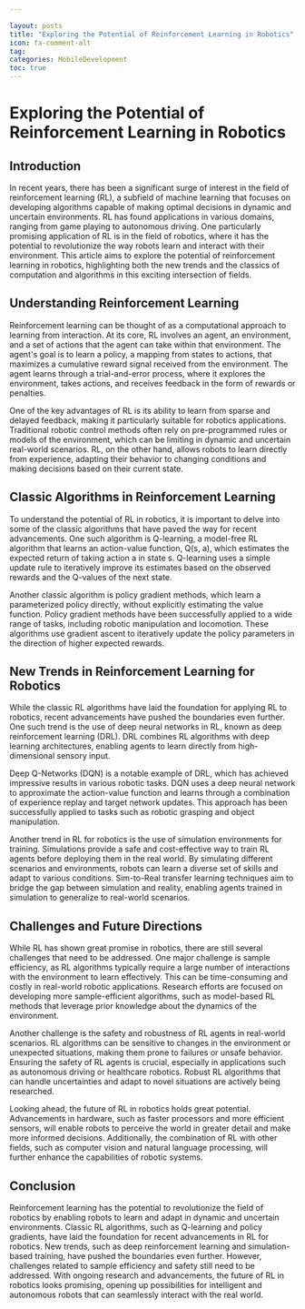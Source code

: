 ```yaml
---

layout: posts
title: "Exploring the Potential of Reinforcement Learning in Robotics"
icon: fa-comment-alt
tag:      
categories: MobileDevelopment
toc: true
---
```




# Exploring the Potential of Reinforcement Learning in Robotics

## Introduction

In recent years, there has been a significant surge of interest in the field of reinforcement learning (RL), a subfield of machine learning that focuses on developing algorithms capable of making optimal decisions in dynamic and uncertain environments. RL has found applications in various domains, ranging from game playing to autonomous driving. One particularly promising application of RL is in the field of robotics, where it has the potential to revolutionize the way robots learn and interact with their environment. This article aims to explore the potential of reinforcement learning in robotics, highlighting both the new trends and the classics of computation and algorithms in this exciting intersection of fields.

## Understanding Reinforcement Learning

Reinforcement learning can be thought of as a computational approach to learning from interaction. At its core, RL involves an agent, an environment, and a set of actions that the agent can take within that environment. The agent's goal is to learn a policy, a mapping from states to actions, that maximizes a cumulative reward signal received from the environment. The agent learns through a trial-and-error process, where it explores the environment, takes actions, and receives feedback in the form of rewards or penalties.

One of the key advantages of RL is its ability to learn from sparse and delayed feedback, making it particularly suitable for robotics applications. Traditional robotic control methods often rely on pre-programmed rules or models of the environment, which can be limiting in dynamic and uncertain real-world scenarios. RL, on the other hand, allows robots to learn directly from experience, adapting their behavior to changing conditions and making decisions based on their current state.

## Classic Algorithms in Reinforcement Learning

To understand the potential of RL in robotics, it is important to delve into some of the classic algorithms that have paved the way for recent advancements. One such algorithm is Q-learning, a model-free RL algorithm that learns an action-value function, Q(s, a), which estimates the expected return of taking action a in state s. Q-learning uses a simple update rule to iteratively improve its estimates based on the observed rewards and the Q-values of the next state.

Another classic algorithm is policy gradient methods, which learn a parameterized policy directly, without explicitly estimating the value function. Policy gradient methods have been successfully applied to a wide range of tasks, including robotic manipulation and locomotion. These algorithms use gradient ascent to iteratively update the policy parameters in the direction of higher expected rewards.

## New Trends in Reinforcement Learning for Robotics

While the classic RL algorithms have laid the foundation for applying RL to robotics, recent advancements have pushed the boundaries even further. One such trend is the use of deep neural networks in RL, known as deep reinforcement learning (DRL). DRL combines RL algorithms with deep learning architectures, enabling agents to learn directly from high-dimensional sensory input.

Deep Q-Networks (DQN) is a notable example of DRL, which has achieved impressive results in various robotic tasks. DQN uses a deep neural network to approximate the action-value function and learns through a combination of experience replay and target network updates. This approach has been successfully applied to tasks such as robotic grasping and object manipulation.

Another trend in RL for robotics is the use of simulation environments for training. Simulations provide a safe and cost-effective way to train RL agents before deploying them in the real world. By simulating different scenarios and environments, robots can learn a diverse set of skills and adapt to various conditions. Sim-to-Real transfer learning techniques aim to bridge the gap between simulation and reality, enabling agents trained in simulation to generalize to real-world scenarios.

## Challenges and Future Directions

While RL has shown great promise in robotics, there are still several challenges that need to be addressed. One major challenge is sample efficiency, as RL algorithms typically require a large number of interactions with the environment to learn effectively. This can be time-consuming and costly in real-world robotic applications. Research efforts are focused on developing more sample-efficient algorithms, such as model-based RL methods that leverage prior knowledge about the dynamics of the environment.

Another challenge is the safety and robustness of RL agents in real-world scenarios. RL algorithms can be sensitive to changes in the environment or unexpected situations, making them prone to failures or unsafe behavior. Ensuring the safety of RL agents is crucial, especially in applications such as autonomous driving or healthcare robotics. Robust RL algorithms that can handle uncertainties and adapt to novel situations are actively being researched.

Looking ahead, the future of RL in robotics holds great potential. Advancements in hardware, such as faster processors and more efficient sensors, will enable robots to perceive the world in greater detail and make more informed decisions. Additionally, the combination of RL with other fields, such as computer vision and natural language processing, will further enhance the capabilities of robotic systems.

## Conclusion

Reinforcement learning has the potential to revolutionize the field of robotics by enabling robots to learn and adapt in dynamic and uncertain environments. Classic RL algorithms, such as Q-learning and policy gradients, have laid the foundation for recent advancements in RL for robotics. New trends, such as deep reinforcement learning and simulation-based training, have pushed the boundaries even further. However, challenges related to sample efficiency and safety still need to be addressed. With ongoing research and advancements, the future of RL in robotics looks promising, opening up possibilities for intelligent and autonomous robots that can seamlessly interact with the real world.